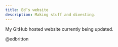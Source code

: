 ```yaml
---
title: Ed’s website
description: Making stuff and divesting.
---
```


My GitHub hosted website currently being updated.

@edbritton